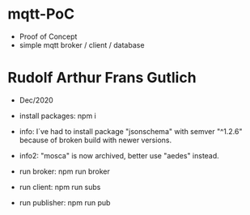# mqtt-PoC

- Proof of Concept
- simple mqtt broker / client / database

# Rudolf Arthur Frans Gutlich
- Dec/2020

- install packages: npm i

- info:   I´ve had to install package "jsonschema" with semver "^1.2.6" because of broken build with newer versions.
- info2:  "mosca" is now archived, better use "aedes" instead.

- run broker:       npm run broker
- run client:       npm run subs
- run publisher:    npm run pub
